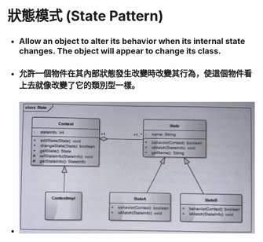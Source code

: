 狀態模式 (State Pattern)
=====
* ### Allow an object to alter its behavior when its internal state changes. The object will appear to change its class.
* ### 允許一個物件在其內部狀態發生改變時改變其行為，使這個物件看上去就像改變了它的類別型一樣。
* ### ![image](https://raw.githubusercontent.com/GitHub-WeiChiang/main/master/DesignPatterns/Python/%E7%8B%80%E6%85%8B%E6%A8%A1%E5%BC%8F%20(State%20Pattern)/%E7%8B%80%E6%85%8B%E6%A8%A1%E5%BC%8F%E7%9A%84%E9%A1%9E%E5%88%A5%E5%9C%96.jpg)
